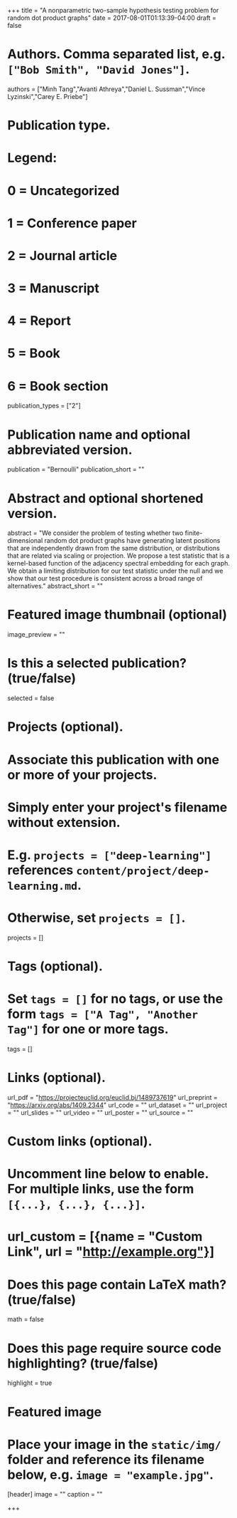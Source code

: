 +++
title = "A nonparametric two-sample hypothesis testing problem for random dot product graphs"
date = 2017-08-01T01:13:39-04:00
draft = false

# Authors. Comma separated list, e.g. `["Bob Smith", "David Jones"]`.
authors = ["Minh Tang","Avanti Athreya","Daniel L. Sussman","Vince Lyzinski","Carey E. Priebe"]

# Publication type.
# Legend:
# 0 = Uncategorized
# 1 = Conference paper
# 2 = Journal article
# 3 = Manuscript
# 4 = Report
# 5 = Book
# 6 = Book section
publication_types = ["2"]

# Publication name and optional abbreviated version.
publication = "Bernoulli"
publication_short = ""

# Abstract and optional shortened version.
abstract = "We consider the problem of testing whether two finite-dimensional random dot product graphs have generating latent positions that are independently drawn from the same distribution, or distributions that are related via scaling or projection. We propose a test statistic that is a kernel-based function of the adjacency spectral embedding for each graph. We obtain a limiting distribution for our test statistic under the null and we show that our test procedure is consistent across a broad range of alternatives."
abstract_short = ""

# Featured image thumbnail (optional)
image_preview = ""

# Is this a selected publication? (true/false)
selected = false

# Projects (optional).
#   Associate this publication with one or more of your projects.
#   Simply enter your project's filename without extension.
#   E.g. `projects = ["deep-learning"]` references `content/project/deep-learning.md`.
#   Otherwise, set `projects = []`.
projects = []

# Tags (optional).
#   Set `tags = []` for no tags, or use the form `tags = ["A Tag", "Another Tag"]` for one or more tags.
tags = []

# Links (optional).
url_pdf = "https://projecteuclid.org/euclid.bj/1489737619"
url_preprint = "https://arxiv.org/abs/1409.2344"
url_code = ""
url_dataset = ""
url_project = ""
url_slides = ""
url_video = ""
url_poster = ""
url_source = ""

# Custom links (optional).
#   Uncomment line below to enable. For multiple links, use the form `[{...}, {...}, {...}]`.
# url_custom = [{name = "Custom Link", url = "http://example.org"}]

# Does this page contain LaTeX math? (true/false)
math = false

# Does this page require source code highlighting? (true/false)
highlight = true

# Featured image
# Place your image in the `static/img/` folder and reference its filename below, e.g. `image = "example.jpg"`.
[header]
image = ""
caption = ""

+++
